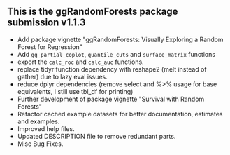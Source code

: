 This is the ggRandomForests package submission v1.1.3
--------------------------------------------------------------------------------
* Add package vignette "ggRandomForests: Visually Exploring a Random Forest for Regression"
* Add `gg_partial_coplot`, `quantile_cuts` and `surface_matrix` functions
* export the `calc_roc` and `calc_auc` functions.
* replace tidyr function dependency with reshape2 (melt instead of gather) due to lazy eval issues.
* reduce dplyr dependencies (remove select and %>% usage for base equivalents, I still use tbl_df for printing)
* Further development of package vignette "Survival with Random Forests" 
* Refactor cached example datasets for better documentation, estimates and examples.
* Improved help files.
* Updated DESCRIPTION file to remove redundant parts.
* Misc Bug Fixes.

